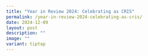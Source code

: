 ```yaml
---
title: "Year in Review 2024: Celebrating as CRIS"
permalink: /year-in-review-2024-celebrating-as-cris/
date: 2024-12-09
layout: post
description: ""
image: ""
variant: tiptap
---
```

